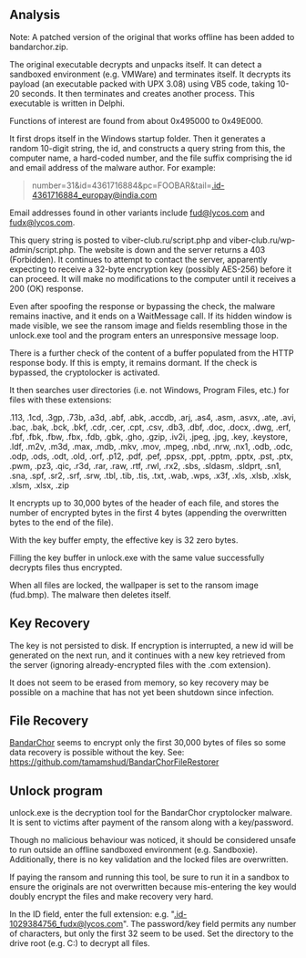 Analysis
--------

Note: A patched version of the original that works offline has been added to bandarchor.zip.

The original executable decrypts and unpacks itself. It can detect a sandboxed environment (e.g. VMWare) and terminates itself. It decrypts its payload (an executable packed with UPX 3.08) using VB5 code, taking 10-20 seconds. It then terminates and creates another process. This executable is written in Delphi.

Functions of interest are found from about 0x495000 to 0x49E000.

It first drops itself in the Windows startup folder. Then it generates a random 10-digit string, the id, and constructs a query string from this, the computer name, a hard-coded number, and the file suffix comprising the id and email address of the malware author. For example:

> number=31&id=4361716884&pc=FOOBAR&tail=.id-4361716884_europay@india.com

Email addresses found in other variants include fud@lycos.com and fudx@lycos.com.

This query string is posted to viber-club.ru/script.php and viber-club.ru/wp-admin/script.php. The website is down and the server returns a 403 (Forbidden). It continues to attempt to contact the server, apparently expecting to receive a 32-byte encryption key (possibly AES-256) before it can proceed. It will make no modifications to the computer until it receives a 200 (OK) response.

Even after spoofing the response or bypassing the check, the malware remains inactive, and it ends on a WaitMessage call. If its hidden window is made visible, we see the ransom image and fields resembling those in the unlock.exe tool and the program enters an unresponsive message loop.

There is a further check of the content of a buffer populated from the HTTP response body. If this is empty, it remains dormant. If the check is bypassed, the cryptolocker is activated.

It then searches user directories (i.e. not Windows, Program Files, etc.) for files with these extensions:

.113, .1cd, .3gp, .73b, .a3d, .abf, .abk, .accdb, .arj, .as4, .asm, .asvx, .ate, .avi, .bac, .bak, .bck, .bkf, .cdr, .cer, .cpt, .csv, .db3, .dbf, .doc, .docx, .dwg, .erf, .fbf, .fbk, .fbw, .fbx, .fdb, .gbk, .gho, .gzip, .iv2i, .jpeg, .jpg, .key, .keystore, .ldf, .m2v, .m3d, .max, .mdb, .mkv, .mov, .mpeg, .nbd, .nrw, .nx1, .odb, .odc, .odp, .ods, .odt, .old, .orf, .p12, .pdf, .pef, .ppsx, .ppt, .pptm, .pptx, .pst, .ptx, .pwm, .pz3, .qic, .r3d, .rar, .raw, .rtf, .rwl, .rx2, .sbs, .sldasm, .sldprt, .sn1, .sna, .spf, .sr2, .srf, .srw, .tbl, .tib, .tis, .txt, .wab, .wps, .x3f, .xls, .xlsb, .xlsk, .xlsm, .xlsx, .zip

It encrypts up to 30,000 bytes of the header of each file, and stores the number of encrypted bytes in the first 4 bytes (appending the overwritten bytes to the end of the file).

With the key buffer empty, the effective key is 32 zero bytes.

Filling the key buffer in unlock.exe with the same value successfully decrypts files thus encrypted.

When all files are locked, the wallpaper is set to the ransom image (fud.bmp). The malware then deletes itself.



Key Recovery
------------

The key is not persisted to disk. If encryption is interrupted, a new id will be generated on the next run, and it continues with a new key retrieved from the server (ignoring already-encrypted files with the .com extension).

It does not seem to be erased from memory, so key recovery may be possible on a machine that has not yet been shutdown since infection.


File Recovery
-------------

[BandarChor](https://www.f-secure.com/weblog/archives/00002795.html) seems to encrypt only the first 30,000 bytes of files so some data recovery is possible without the key. See: https://github.com/tamamshud/BandarChorFileRestorer


Unlock program
--------------

unlock.exe is the decryption tool for the BandarChor cryptolocker malware. It is sent to victims after payment of the ransom along with a key/password.

Though no malicious behaviour was noticed, it should be considered unsafe to run outside an offline sandboxed environment (e.g. Sandboxie). Additionally, there is no key validation and the locked files are overwritten.

If paying the ransom and running this tool, be sure to run it in a sandbox to ensure the originals are not overwritten because mis-entering the key would doubly encrypt the files and make recovery very hard.


In the ID field, enter the full extension: e.g. ".id-1029384756_fudx@lycos.com". The password/key field permits any number of characters, but only the first 32 seem to be used. Set the directory to the drive root (e.g. C:\) to decrypt all files.
